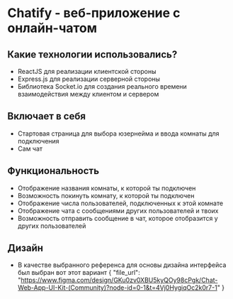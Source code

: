 # Chatify - веб-приложение с онлайн-чатом

## Какие технологии использовались?

- ReactJS для реализации клиентской стороны
- Express.js для реализации серверной стороны
- Библиотека Socket.io для создания реального времени взаимодействия между клиентом и сервером

## Включает в себя

- Стартовая страница для выбора юзернейма и ввода комнаты для подключения
- Сам чат

## Функциональность

- Отображение названия комнаты, к которой ты подключен
- Возможность покинуть комнату, к которой ты подключен
- Отображение числа пользователей, подключенных к этой комнате
- Отображение чата с сообщениями других пользователей и твоих
- Возможность отправить сообщение в чат, которое отобразится у других пользователей

## Дизайн

- В качестве выбранного референса для основы дизайна интерфейса был выбран вот этот вариант {
  "file_url": "https://www.figma.com/design/GKu0zv0XBU5kyQOy98cPgk/Chat-Web-App-UI-Kit-(Community)?node-id=0-1&t=4Vj0HygiqOc2k0r7-1"
  }
